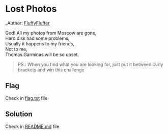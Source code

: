 # Lost Photos

_Author: [FluffyFluffer](https://github.com/FluffyFluffer)

God! All my photos from Moscow are gone, <br>
Hard disk had some problems, <br>
Usually it happens to my friends, <br>
Not to me, <br> 
Thomas Garminas will be so upset.

> PS.: When you find what you are looking for, just put it between curly brackets and win this challenge

## Flag

Check in [flag.txt](flag.txt) file

## Solution

Check in [README.md](solution/README.md) file
